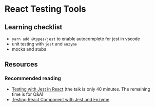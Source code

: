 # React Testing Tools

## Learning checklist

* `yarn add @types/jest` to enable autocomplete for jest in vscode
* unit testing with `jest` and `enzyme`
* mocks and stubs

## Resources

### Recommended reading

* [Testing with Jest in React](https://www.youtube.com/watch?v=59Ndb3YkLKA&feature=youtu.be) \(the talk is only 40 minutes. The remaining time is for Q&A\)
* [Testing React Component with Jest and Enzyme](https://hackernoon.com/testing-react-components-with-jest-and-enzyme-41d592c174f)

